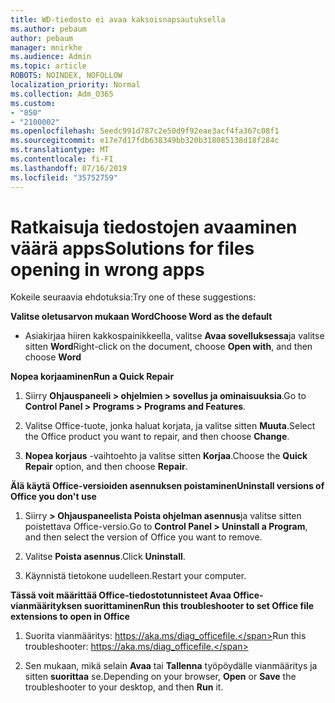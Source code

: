 ```yaml
---
title: WD-tiedosto ei avaa kaksoisnapsautuksella
ms.author: pebaum
author: pebaum
manager: mnirkhe
ms.audience: Admin
ms.topic: article
ROBOTS: NOINDEX, NOFOLLOW
localization_priority: Normal
ms.collection: Adm_O365
ms.custom:
- "850"
- "2100002"
ms.openlocfilehash: 5eedc991d787c2e50d9f92eae3acf4fa367c08f1
ms.sourcegitcommit: e17e7d17fdb638349bb320b318085138d18f284c
ms.translationtype: MT
ms.contentlocale: fi-FI
ms.lasthandoff: 07/16/2019
ms.locfileid: "35752759"
---
```

# <a name="solutions-for-files-opening-in-wrong-apps"></a><span data-ttu-id="dee2c-102">Ratkaisuja tiedostojen avaaminen väärä apps</span><span class="sxs-lookup"><span data-stu-id="dee2c-102">Solutions for files opening in wrong apps</span></span>

<span data-ttu-id="dee2c-103">Kokeile seuraavia ehdotuksia:</span><span class="sxs-lookup"><span data-stu-id="dee2c-103">Try one of these suggestions:</span></span>

<span data-ttu-id="dee2c-104">**Valitse oletusarvon mukaan Word**</span><span class="sxs-lookup"><span data-stu-id="dee2c-104">**Choose Word as the default**</span></span>

* <span data-ttu-id="dee2c-105">Asiakirjaa hiiren kakkospainikkeella, valitse **Avaa sovelluksessa**ja valitse sitten **Word**</span><span class="sxs-lookup"><span data-stu-id="dee2c-105">Right-click on the document, choose **Open with**, and then choose **Word**</span></span>

<span data-ttu-id="dee2c-106">**Nopea korjaaminen**</span><span class="sxs-lookup"><span data-stu-id="dee2c-106">**Run a Quick Repair**</span></span>

1. <span data-ttu-id="dee2c-107">Siirry **Ohjauspaneeli > ohjelmien > sovellus ja ominaisuuksia**.</span><span class="sxs-lookup"><span data-stu-id="dee2c-107">Go to **Control Panel > Programs > Programs and Features**.</span></span>

2. <span data-ttu-id="dee2c-108">Valitse Office-tuote, jonka haluat korjata, ja valitse sitten **Muuta**.</span><span class="sxs-lookup"><span data-stu-id="dee2c-108">Select the Office product you want to repair, and then choose **Change**.</span></span>

3. <span data-ttu-id="dee2c-109">**Nopea korjaus** -vaihtoehto ja valitse sitten **Korjaa**.</span><span class="sxs-lookup"><span data-stu-id="dee2c-109">Choose the **Quick Repair** option, and then choose **Repair**.</span></span>

<span data-ttu-id="dee2c-110">**Älä käytä Office-versioiden asennuksen poistaminen**</span><span class="sxs-lookup"><span data-stu-id="dee2c-110">**Uninstall versions of Office you don't use**</span></span>

1. <span data-ttu-id="dee2c-111">Siirry **> Ohjauspaneelista Poista ohjelman asennus**ja valitse sitten poistettava Office-versio.</span><span class="sxs-lookup"><span data-stu-id="dee2c-111">Go to **Control Panel > Uninstall a Program**, and then select the version of Office you want to remove.</span></span>

2. <span data-ttu-id="dee2c-112">Valitse **Poista asennus**.</span><span class="sxs-lookup"><span data-stu-id="dee2c-112">Click **Uninstall**.</span></span>

3. <span data-ttu-id="dee2c-113">Käynnistä tietokone uudelleen.</span><span class="sxs-lookup"><span data-stu-id="dee2c-113">Restart your computer.</span></span>

<span data-ttu-id="dee2c-114">**Tässä voit määrittää Office-tiedostotunnisteet Avaa Office-vianmäärityksen suorittaminen**</span><span class="sxs-lookup"><span data-stu-id="dee2c-114">**Run this troubleshooter to set Office file extensions to open in Office**</span></span>

1. <span data-ttu-id="dee2c-115">Suorita vianmääritys: https://aka.ms/diag_officefile.</span><span class="sxs-lookup"><span data-stu-id="dee2c-115">Run this troubleshooter: https://aka.ms/diag_officefile.</span></span>

2. <span data-ttu-id="dee2c-116">Sen mukaan, mikä selain **Avaa** tai **Tallenna** työpöydälle vianmääritys ja sitten **suorittaa** se.</span><span class="sxs-lookup"><span data-stu-id="dee2c-116">Depending on your browser, **Open** or **Save** the troubleshooter to your desktop, and then **Run** it.</span></span>
